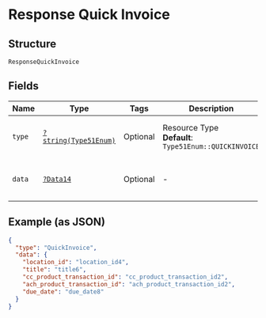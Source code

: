 
# Response Quick Invoice

## Structure

`ResponseQuickInvoice`

## Fields

| Name | Type | Tags | Description | Getter | Setter |
|  --- | --- | --- | --- | --- | --- |
| `type` | [`?string(Type51Enum)`](../../doc/models/type-51-enum.md) | Optional | Resource Type<br>**Default**: `Type51Enum::QUICKINVOICE` | getType(): ?string | setType(?string type): void |
| `data` | [`?Data14`](../../doc/models/data-14.md) | Optional | - | getData(): ?Data14 | setData(?Data14 data): void |

## Example (as JSON)

```json
{
  "type": "QuickInvoice",
  "data": {
    "location_id": "location_id4",
    "title": "title6",
    "cc_product_transaction_id": "cc_product_transaction_id2",
    "ach_product_transaction_id": "ach_product_transaction_id2",
    "due_date": "due_date8"
  }
}
```

